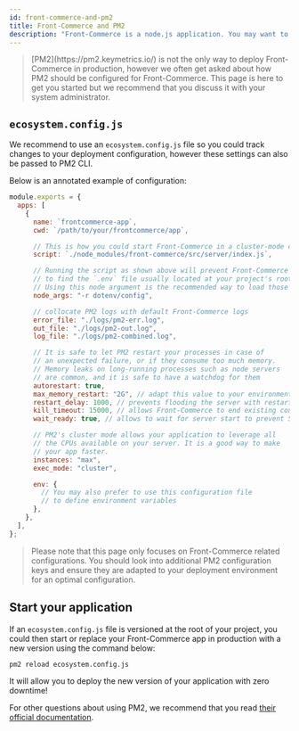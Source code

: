 ```yaml
---
id: front-commerce-and-pm2
title: Front-Commerce and PM2
description: "Front-Commerce is a node.js application. You may want to run it in production with the PM2 Process Manager. This page explains how you could achieve this, and benefit from PM2 features such as: zero-downtime deployment, cluster mode, autoreload, logs aggregation…"
---
```


<blockquote class="note">
  [PM2](https://pm2.keymetrics.io/) is not the only way to deploy Front-Commerce in production, however we often get asked about how PM2 should be configured for Front-Commerce. This page is here to get you started but we recommend that you discuss it with your system administrator.
</blockquote>

## `ecosystem.config.js`

We recommend to use an `ecosystem.config.js` file so you could track changes to your deployment configuration, however these settings can also be passed to PM2 CLI.

Below is an annotated example of configuration:

```js
module.exports = {
  apps: [
    {
      name: `frontcommerce-app`,
      cwd: `/path/to/your/frontcommerce/app`,

      // This is how you could start Front-Commerce in a cluster-mode compatible way
      script: `./node_modules/front-commerce/src/server/index.js`,

      // Running the script as shown above will prevent Front-Commerce
      // to find the `.env` file usually located at your project's root.
      // Using this node argument is the recommended way to load those variables
      node_args: "-r dotenv/config",

      // collocate PM2 logs with default Front-Commerce logs
      error_file: "./logs/pm2-err.log",
      out_file: "./logs/pm2-out.log",
      log_file: "./logs/pm2-combined.log",

      // It is safe to let PM2 restart your processes in case of
      // an unexpected failure, or if they consume too much memory.
      // Memory leaks on long-running processes such as node servers
      // are common, and it is safe to have a watchdog for them
      autorestart: true,
      max_memory_restart: "2G", // adapt this value to your environment
      restart_delay: 1000, // prevents flooding the server with restarts
      kill_timeout: 15000, // allows Front-Commerce to end existing connections properly
      wait_ready: true, // allows to wait for server start to prevent 502 errors

      // PM2's cluster mode allows your application to leverage all
      // the CPUs available on your server. It is a good way to make
      // your app faster.
      instances: "max",
      exec_mode: "cluster",

      env: {
        // You may also prefer to use this configuration file
        // to define environment variables
      },
    },
  ],
};
```

<blockquote class="note">
  Please note that this page only focuses on Front-Commerce related configurations. You should look into additional PM2 configuration keys and ensure they are adapted to your deployment environment for an optimal configuration.
</blockquote>

## Start your application

If an `ecosystem.config.js` file is versioned at the root of your project, you could then start or replace your Front-Commerce app in production with a new version using the command below:

```
pm2 reload ecosystem.config.js
```

It will allow you to deploy the new version of your application with zero downtime!

For other questions about using PM2, we recommend that you read [their official documentation](https://pm2.keymetrics.io/docs/usage/pm2-doc-single-page/).
